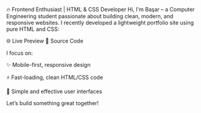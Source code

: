 🔥 Frontend Enthusiast | HTML & CSS Developer
Hi, I'm Başar – a Computer Engineering student passionate about building clean, modern, and responsive websites.
I recently developed a lightweight portfolio site using pure HTML and CSS:

🌐 Live Preview
📂 Source Code

I focus on:

✨ Mobile-first, responsive design

⚡ Fast-loading, clean HTML/CSS code

🎯 Simple and effective user interfaces

Let’s build something great together!

